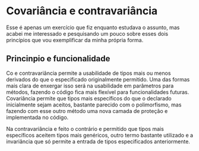 # Covariância e contravariância
Esse é apenas um exercício que fiz enquanto estudava o assunto, mas acabei me interessado e pesquisando um pouco sobre esses dois princípios que vou exemplificar da minha própria forma.
## Princinpio e funcionalidade 
Co e contravariância permite a usabilidade de tipos mais ou menos derivados do que o especificado originalmente permitido. Uma das formas mais clara de enxergar isso será na usabilidade em parâmetros para métodos, fazendo o código fica mais flexível para funcionalidades futuras.
Covariância permite que tipos mais específicos do que o declarado inicialmente sejam aceitos, bastante parecido com o polimorfismo, mas fazendo com esse outro método uma nova camada de proteção e implementada no código.
  
Na contravariância  e feito o contrário e permitido que tipos mais específicos aceitem tipos mais genéricos, outro termo bastante utilizado e a 
invariância que só permite a entrada de tipos especificados anteriormente.
